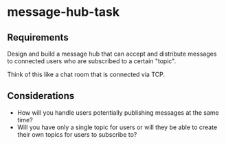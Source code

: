 # message-hub-task

## Requirements

Design and build a message hub that can accept and distribute messages to connected users who are subscribed to a certain "topic".

Think of this like a chat room that is connected via TCP.

## Considerations

- How will you handle users potentially publishing messages at the same time?
- Will you have only a single topic for users or will they be able to create their own topics for users to subscribe to?
